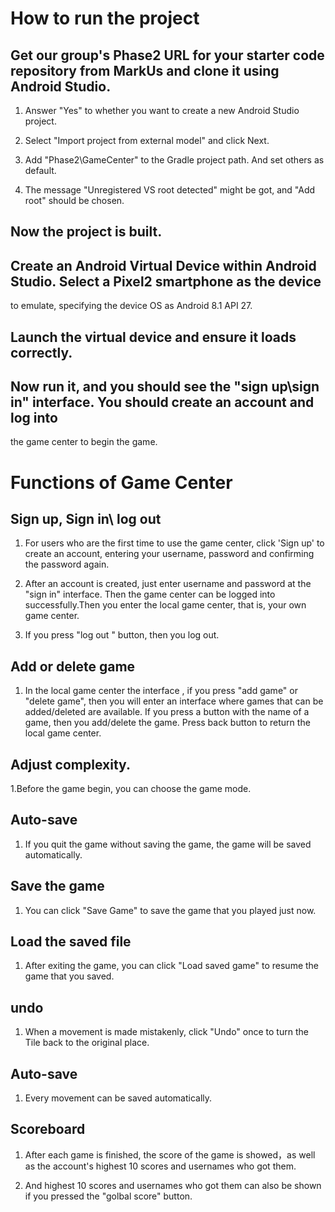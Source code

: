 
# How to run the project

## Get our group's Phase2 URL for your starter code repository from MarkUs and clone it using Android Studio.

1. Answer "Yes" to whether you want to create a new Android Studio project.

2. Select "Import project from external model" and click Next.

3. Add "Phase2\GameCenter" to the Gradle project path. And set others as default.

4. The message "Unregistered VS root detected" might be got, and "Add root" should be chosen.

## Now the project is built.

## Create an Android Virtual Device within Android Studio. Select a Pixel2 smartphone as the device
to emulate, specifying the device OS as Android 8.1 API 27.

## Launch the virtual device and ensure it loads correctly.

## Now run it, and you should see the "sign up\sign in" interface. You should create an account and log into
the game center to begin the game.



# Functions of Game Center

## Sign up, Sign in\ log out

1. For users who are the first time to use the game center, click 'Sign up' to
create an account, entering your username, password and confirming the password again.

2. After an account is created, just enter username and password at the "sign in" interface.
Then the game center can be logged into successfully.Then you enter the local game center, that is,
your own game center.

3. If you press "log out " button, then you log out.

## Add or delete game
1. In the local game center the interface , if you press "add game" or "delete game", then you will
enter an interface where games that can be added/deleted are available. If you press a button
with the name of a game, then you add/delete the game. Press back button to return the local
game center.

## Adjust complexity.
1.Before the game begin, you can choose the game mode.


## Auto-save
1. If you quit the game without saving the game, the game will be saved automatically.


## Save the game

1. You can click "Save Game" to save the game that you played just now.

## Load the saved file

1. After exiting the game, you can  click "Load saved game" to resume the game that you saved.


## undo

1. When a movement is made mistakenly, click "Undo" once to turn the Tile back to the original place.

## Auto-save

1. Every movement can be saved automatically.

## Scoreboard

1. After each game is finished, the score of the game is showed，as well as the account's highest
 10 scores and usernames who got them.

2. And highest 10 scores and usernames who got them can also be shown if you pressed the
 "golbal score" button.


